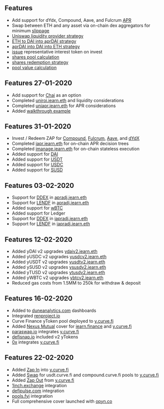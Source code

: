 ## Features

- Add support for dYdx, Compound, Aave, and Fulcrum [APR](https://github.com/iearn-finance/apr-oracle/blob/master/contracts/APROracle.sol)
- Swap between ETH and any asset via on-chain dex aggregators for minimum [slippage](https://github.com/iearn-finance/zap/blob/master/contracts/UniSwap_ETH_cDAI.sol)
- [Uniswap liquidity provider strategy](https://github.com/iearn-finance/zap/blob/master/contracts/UniSwap_ETH_cDAI.sol)
- [ETH to DAI into aprDAI strategy](https://github.com/iearn-finance/zap/blob/master/contracts/UniSwap_ETH_cDAI.sol)
- [aprDAI into DAI into ETH strategy](https://github.com/iearn-finance/zap/blob/master/contracts/UniSwap_ETH_cDAI.sol)
- [issue](https://github.com/iearn-finance/itoken/blob/master/contracts/IEther.sol) representative interest token on invest
- [shares pool calculation](https://github.com/iearn-finance/itoken/blob/master/contracts/IEther.sol)
- [shares redemption strategy](https://github.com/iearn-finance/itoken/blob/master/contracts/IEther.sol)
- [pool value calculation](https://github.com/iearn-finance/itoken/blob/master/contracts/IEther.sol)

## Features 27-01-2020

- Add support for [Chai](https://chai.money/) as an option
- Completed [uniroi.iearn.eth](https://etherscan.io/address/0xd04ca0ae1cd8085438fdd8c22a76246f315c2687#readContract) and liquidity considerations
- Completed [uniapr.iearn.eth](https://etherscan.io/address/0x4c70D89A4681b2151F56Dc2c3FD751aBb9CE3D95#readContract) for APR considerations
- Added [walkthrough example](https://docs.yearn.finance/how-to-guides)

## Features 31-01-2020

- Invest / Redeem ZAP for [Compound](http://compound.finance), [Fulcrum](https://fulcrum.trade/), [Aave](http://aave.com/), and [dYdX](http://dydx.exchange/)
- Completed [iapr.iearn.eth](https://etherscan.io/address/0x9cad8ab10daa9af1a9d2b878541f41b697268eec#readContract) for on-chain APR decision trees
- Completed [imanage.iearn.eth](https://etherscan.io/address/0x318135fbd0b40d48fcef431ccdf6c7926450edfb#readContract) for on-chain stateless execution
- Added support for [DAI](https://etherscan.io/address/0x9d25057e62939d3408406975ad75ffe834da4cdd#readContract)
- Added support for [USDT](https://etherscan.io/address/0xa1787206d5b1bE0f432C4c4f96Dc4D1257A1Dd14)
- Added support for [USDC](https://etherscan.io/address/0xa2609b2b43ac0f5ebe27deb944d2a399c201e3da)
- Added support for [SUSD](https://etherscan.io/address/0x36324b8168f960A12a8fD01406C9C78143d41380)

## Features 03-02-2020

- Support for [DDEX](https://ddex.io/) in [apradj.iearn.eth](https://etherscan.io/address/0x0daea70A07883DDC4a0D9ECF7BcF550F92e9CDA6#code)
- Support for [LENDF](https://www.lendf.me/) in [apradj.iearn.eth](https://etherscan.io/address/0x0daea70A07883DDC4a0D9ECF7BcF550F92e9CDA6#code)
- Added support for [wBTC](https://etherscan.io/address/0x04ef8121ad039ff41d10029c91ea1694432514e9)
- Added support for Ledger
- Support for [DDEX](https://ddex.io/) in [iapradj.iearn.eth](https://etherscan.io/address/0xcD5F61c392B61F440991DEf98FF6Af07FC6900D4#readContract)
- Support for [LENDF](https://www.lendf.me/) in [iapradj.iearn.eth](https://etherscan.io/address/0xcD5F61c392B61F440991DEf98FF6Af07FC6900D4#readContract)

## Features 12-02-2020

- Added yDAI v2 upgrades [ydaiv2.iearn.eth](https://etherscan.io/address/0x16de59092dAE5CcF4A1E6439D611fd0653f0Bd01#readContract)
- Added yUSDC v2 upgrades [yusdcv2.iearn.eth](https://etherscan.io/address/0xd6aD7a6750A7593E092a9B218d66C0A814a3436e)
- Added yUSDT v2 upgrades [yusdtv2.iearn.eth](https://etherscan.io/address/0x83f798e925BcD4017Eb265844FDDAbb448f1707D)
- Added ySUSD v2 upgrades [ysusdv2.iearn.eth](https://etherscan.io/address/0xF61718057901F84C4eEC4339EF8f0D86D2B45600)
- Added yTUSD v2 upgrades [ytusdv2.iearn.eth](https://etherscan.io/address/0x73a052500105205d34daf004eab301916da8190f)
- Added yWBTC v2 upgrades [ybtcv2.iearn.eth](https://etherscan.io/address/0x04Aa51bbcB46541455cCF1B8bef2ebc5d3787EC9#readContract)
- Reduced gas costs from 1.5MM to 250k for withdraw & deposit

## Features 16-02-2020

- Added to [duneanalytics.com](https://www.duneanalytics.com/) dashboards
- Integrated [renproject.io](https://renproject.io/)
- Curve Finance yToken pool deployed to [y.curve.fi](https://y.curve.fi/)
- Added [Nexus Mutual](https://app.nexusmutual.io/#/SmartContractCover) cover for [iearn.finance](http://iearn.finance/) and [y.curve.fi](https://y.curve.fi/)
- [paraswap.io](https://paraswap.io/#/DAI-TUSD/1000) integrates [y.curve.fi](https://y.curve.fi/)
- [defisnap.io](https://www.defisnap.io/) included v2 yTokens
- [0x](https://0x.org/) integrates [y.curve.fi](https://y.curve.fi/)

## Features 22-02-2020

- Added [Zap In](https://twitter.com/iearnfinance/status/1229362220297080832) into [y.curve.fi](https://y.curve.fi/)
- Added [Swap](https://twitter.com/iearnfinance/status/1229362220297080832) for usdt.curve.fi and compound.curve.fi pools to [y.curve.fi](https://y.curve.fi/)
- Added [Zap Out](https://twitter.com/iearnfinance/status/1229362220297080832) from [y.curve.fi](https://y.curve.fi/)
- [1inch.exchange](https://1inch.exchange/) integration
- [defipulse.com](http://defipulse.com/) integration
- [pools.fyi](http://pools.fyi/) integration
- Full comprehensive cover launched with [opyn.co](http://opyn.co/)
